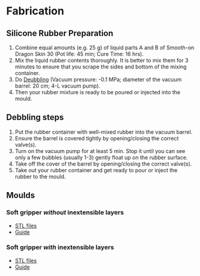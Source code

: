 # Fabrication 
## Silicone Rubber Preparation
1. Combine equal amounts (e.g. 25 g) of liquid parts A and B of Smooth-on Dragon Skin 30 (Pot life: 45 min; Cure Time: 16 hrs).
2. Mix the liquid rubber contents thoroughly. It is better to mix them for 3 minutes to ensure that you scrape the sides and bottom of the mixing container.
3. Do [Deubbling](/fabrication/README.md/Debbling-steps) (Vacuum pressure: -0.1 MPa; diameter of the vacuum barrel: 20 cm; 4-L vacuum pump). 
4. Then your rubber mixture is ready to be poured or injected into the mould.

## Debbling steps
1. Put the rubber container with well-mixed rubber into the vacuum barrel.
2. Ensure the barrel is covered tightly by opening/closing the correct valve(s).
3. Turn on the vacuum pump for at least 5 min. Stop it until you can see only a few bubbles (usually 1-3) gently float up on the rubber surface.
4. Take off the cover of the barrel by opening/closing the correct valve(s).
5. Take out your rubber container and get ready to pour or inject the rubber to the mould.

## Moulds
### Soft gripper *without* inextensible layers
- [STL files](/fabrication/soft_gripper_without_tpu/Moulds_gripper_without_tpu.zip)
- [Guide](/fabrication/soft_gripper_without_tpu/README.md)

### Soft gripper *with* inextensible layers
- [STL files](/fabrication/soft_gripper_with_tpu/Moulds_gripper_tpu.zip)
- [Guide](/fabrication/soft_gripper_with_tpu/README.md)